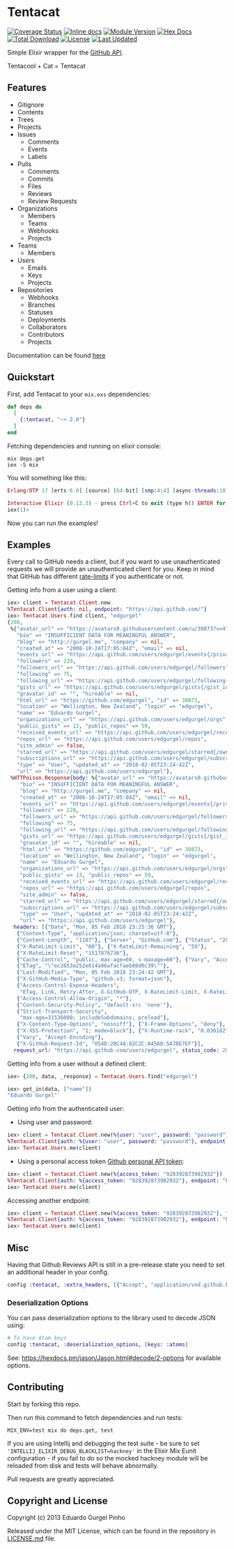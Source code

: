 # Tentacat

[![Coverage Status](http://img.shields.io/coveralls/edgurgel/tentacat.svg)](https://coveralls.io/r/edgurgel/tentacat)
[![Inline docs](http://inch-ci.org/github/edgurgel/tentacat.svg)](http://inch-ci.org/github/edgurgel/tentacat)
[![Module Version](https://img.shields.io/hexpm/v/tentacat.svg)](https://hex.pm/packages/tentacat)
[![Hex Docs](https://img.shields.io/badge/hex-docs-lightgreen.svg)](https://hexdocs.pm/tentacat/)
[![Total Download](https://img.shields.io/hexpm/dt/tentacat.svg)](https://hex.pm/packages/tentacat)
[![License](https://img.shields.io/hexpm/l/tentacat.svg)](https://github.com/edgurgel/tentacat/blob/master/LICENSE)
[![Last Updated](https://img.shields.io/github/last-commit/edgurgel/tentacat.svg)](https://github.com/edgurgel/tentacat/commits/master)

Simple Elixir wrapper for the [GitHub API](http://developer.github.com/).

Tentacool + Cat = Tentacat

## Features

* Gitignore
* Contents
* Trees
* Projects
* Issues
  * Comments
  * Events
  * Labels
* Pulls
  * Comments
  * Commits
  * Files
  * Reviews
  * Review Requests
* Organizations
  * Members
  * Teams
  * Webhooks
  * Projects
* Teams
  * Members
* Users
  * Emails
  * Keys
  * Projects
* Repositories
  * Webhooks
  * Branches
  * Statuses
  * Deployments
  * Collaborators
  * Contributors
  * Projects

Documentation can be found [here](https://hexdocs.pm/tentacat)

## Quickstart

First, add Tentacat to your `mix.exs` dependencies:

```elixir
def deps do
  [
    {:tentacat, "~> 2.0"}
  ]
end
```

Fetching dependencies and running on elixir console:

```console
mix deps.get
iex -S mix
```

You will something like this:

```elixir
Erlang/OTP 17 [erts-6.0] [source] [64-bit] [smp:4:4] [async-threads:10] [hipe] [kernel-poll:false]

Interactive Elixir (0.13.3) - press Ctrl+C to exit (type h() ENTER for help)
iex(1)>
```

Now you can run the examples!

## Examples

Every call to GitHub needs a client, but if you want to use unauthenticated requests we will provide an unauthenticated client for you. Keep in mind that GitHub has different [rate-limits](https://developer.github.com/v3/#rate-limiting) if you authenticate or not.

Getting info from a user using a client:

```elixir
iex> client = Tentacat.Client.new
%Tentacat.Client{auth: nil, endpoint: "https://api.github.com/"}
iex> Tentacat.Users.find client, "edgurgel"
{200,
 %{"avatar_url" => "https://avatars0.githubusercontent.com/u/30873?v=4",
   "bio" => "INSUFFICIENT DATA FOR MEANINGFUL ANSWER",
   "blog" => "http://gurgel.me", "company" => nil,
   "created_at" => "2008-10-24T17:05:04Z", "email" => nil,
   "events_url" => "https://api.github.com/users/edgurgel/events{/privacy}",
   "followers" => 220,
   "followers_url" => "https://api.github.com/users/edgurgel/followers",
   "following" => 75,
   "following_url" => "https://api.github.com/users/edgurgel/following{/other_user}",
   "gists_url" => "https://api.github.com/users/edgurgel/gists{/gist_id}",
   "gravatar_id" => "", "hireable" => nil,
   "html_url" => "https://github.com/edgurgel", "id" => 30873,
   "location" => "Wellington, New Zealand", "login" => "edgurgel",
   "name" => "Eduardo Gurgel",
   "organizations_url" => "https://api.github.com/users/edgurgel/orgs",
   "public_gists" => 13, "public_repos" => 59,
   "received_events_url" => "https://api.github.com/users/edgurgel/received_events",
   "repos_url" => "https://api.github.com/users/edgurgel/repos",
   "site_admin" => false,
   "starred_url" => "https://api.github.com/users/edgurgel/starred{/owner}{/repo}",
   "subscriptions_url" => "https://api.github.com/users/edgurgel/subscriptions",
   "type" => "User", "updated_at" => "2018-02-05T23:24:42Z",
   "url" => "https://api.github.com/users/edgurgel"},
 %HTTPoison.Response{body: %{"avatar_url" => "https://avatars0.githubusercontent.com/u/30873?v=4",
    "bio" => "INSUFFICIENT DATA FOR MEANINGFUL ANSWER",
    "blog" => "http://gurgel.me", "company" => nil,
    "created_at" => "2008-10-24T17:05:04Z", "email" => nil,
    "events_url" => "https://api.github.com/users/edgurgel/events{/privacy}",
    "followers" => 220,
    "followers_url" => "https://api.github.com/users/edgurgel/followers",
    "following" => 75,
    "following_url" => "https://api.github.com/users/edgurgel/following{/other_user}",
    "gists_url" => "https://api.github.com/users/edgurgel/gists{/gist_id}",
    "gravatar_id" => "", "hireable" => nil,
    "html_url" => "https://github.com/edgurgel", "id" => 30873,
    "location" => "Wellington, New Zealand", "login" => "edgurgel",
    "name" => "Eduardo Gurgel",
    "organizations_url" => "https://api.github.com/users/edgurgel/orgs",
    "public_gists" => 13, "public_repos" => 59,
    "received_events_url" => "https://api.github.com/users/edgurgel/received_events",
    "repos_url" => "https://api.github.com/users/edgurgel/repos",
    "site_admin" => false,
    "starred_url" => "https://api.github.com/users/edgurgel/starred{/owner}{/repo}",
    "subscriptions_url" => "https://api.github.com/users/edgurgel/subscriptions",
    "type" => "User", "updated_at" => "2018-02-05T23:24:42Z",
    "url" => "https://api.github.com/users/edgurgel"},
  headers: [{"Date", "Mon, 05 Feb 2018 23:25:36 GMT"},
   {"Content-Type", "application/json; charset=utf-8"},
   {"Content-Length", "1187"}, {"Server", "GitHub.com"}, {"Status", "200 OK"},
   {"X-RateLimit-Limit", "60"}, {"X-RateLimit-Remaining", "59"},
   {"X-RateLimit-Reset", "1517876736"},
   {"Cache-Control", "public, max-age=60, s-maxage=60"}, {"Vary", "Accept"},
   {"ETag", "\"ec2653a252e614a96afacfaeb88d0c39\""},
   {"Last-Modified", "Mon, 05 Feb 2018 23:24:42 GMT"},
   {"X-GitHub-Media-Type", "github.v3; format=json"},
   {"Access-Control-Expose-Headers",
    "ETag, Link, Retry-After, X-GitHub-OTP, X-RateLimit-Limit, X-RateLimit-Remaining, X-RateLimit-Reset, X-OAuth-Scopes, X-Accepted-OAuth-Scopes, X-Poll-Interval"},
   {"Access-Control-Allow-Origin", "*"},
   {"Content-Security-Policy", "default-src 'none'"},
   {"Strict-Transport-Security",
    "max-age=31536000; includeSubdomains; preload"},
   {"X-Content-Type-Options", "nosniff"}, {"X-Frame-Options", "deny"},
   {"X-XSS-Protection", "1; mode=block"}, {"X-Runtime-rack", "0.030182"},
   {"Vary", "Accept-Encoding"},
   {"X-GitHub-Request-Id", "054D:2BC4A:82C2C:A4560:5A78E7EF"}],
  request_url: "https://api.github.com/users/edgurgel", status_code: 200}}
```

Getting info from a user without a defined client:

```elixir
iex> {200, data, _response} = Tentacat.Users.find("edgurgel")

iex> get_in(data, ["name"])
"Eduardo Gurgel"
```

Getting info from the authenticated user:

* Using user and password:

```elixir
iex> client = Tentacat.Client.new(%{user: "user", password: "password"})
%Tentacat.Client{auth: %{user: "user", password: "password"}, endpoint: "https://api.github.com/"}
iex> Tentacat.Users.me(client)
```

* Using a personal access token [Github personal API token](https://github.com/blog/1509-personal-api-tokens):

```elixir
iex> client = Tentacat.Client.new(%{access_token: "928392873982932"})
%Tentacat.Client{auth: %{access_token: "928392873982932"}, endpoint: "https://api.github.com/"}
iex> Tentacat.Users.me(client)
```

Accessing another endpoint:

```elixir
iex> client = Tentacat.Client.new(%{access_token: "928392873982932"}, "https://ghe.example.com/api/v3/")
%Tentacat.Client{auth: %{access_token: "928392873982932"}, endpoint: "https://ghe.example.com/api/v3/"}
iex> Tentacat.Users.me(client)
```

## Misc

Having that Github Reviews API is still in a pre-release state
you need to set an additional header in your config.

```elixir
config :tentacat, :extra_headers, [{"Accept", "application/vnd.github.black-cat-preview+json"}]
```

### Deserialization Options

You can pass deserialization options to the library used to decode JSON
using:

```elixir
# To have Atom keys
config :tentacat, :deserialization_options, [keys: :atoms]
```

See: https://hexdocs.pm/jason/Jason.html#decode/2-options for available options.

## Contributing

Start by forking this repo.

Then run this command to fetch dependencies and run tests:

```console
MIX_ENV=test mix do deps.get, test
```

If you are using Intellij and debugging the test suite - be sure to set `'INTELLIJ_ELIXIR_DEBUG_BLACKLIST=hackney'` in the Elixir Mix Eunit configuration - if you fail to do so the mocked hackney module will be reloaded from disk and tests will behave abnormally.

Pull requests are greatly appreciated.

## Copyright and License

Copyright (c) 2013 Eduardo Gurgel Pinho

Released under the MIT License, which can be found in the repository in
[LICENSE.md](./LICENSE.md) file.
